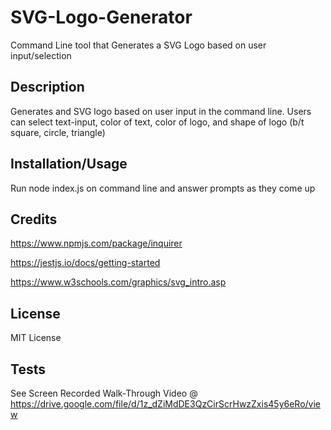 # SVG-Logo-Generator
Command Line tool that Generates a SVG Logo based on user input/selection

## Description
Generates and SVG logo based on user input in the command line. Users can select text-input, color of text, color of logo, and shape of logo (b/t square, circle, triangle)

## Installation/Usage
Run node index.js on command line and answer prompts as they come up

## Credits
https://www.npmjs.com/package/inquirer 

https://jestjs.io/docs/getting-started

https://www.w3schools.com/graphics/svg_intro.asp

## License

MIT License

## Tests

See Screen Recorded Walk-Through Video @ https://drive.google.com/file/d/1z_dZiMdDE3QzCirScrHwzZxis45y6eRo/view 
